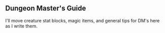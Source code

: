 ## Dungeon Master's Guide

I'll move creature stat blocks, magic items, and general tips for DM's here as I write them.